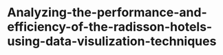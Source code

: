 # Analyzing-the-performance-and-efficiency-of-the-radisson-hotels-using-data-visulization-techniques